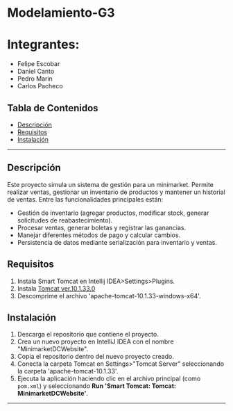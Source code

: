 # Modelamiento-G3
# Integrantes: 
- Felipe Escobar
- Daniel Canto
- Pedro Marin
- Carlos Pacheco

## Tabla de Contenidos
- [Descripción](#descripción)
- [Requisitos](#requisitos)
- [Instalación](#instalación)

---

## Descripción
Este proyecto simula un sistema de gestión para un minimarket. Permite realizar ventas, gestionar un inventario de productos y mantener un historial de ventas. Entre las funcionalidades principales están:

- Gestión de inventario (agregar productos, modificar stock, generar solicitudes de reabastecimiento).
- Procesar ventas, generar boletas y registrar las ganancias.
- Manejar diferentes métodos de pago y calcular cambios.
- Persistencia de datos mediante serialización para inventario y ventas.

## Requisitos

1. Instala Smart Tomcat en Intellij IDEA>Settings>Plugins.
2. Instala [Tomcat ver.10.1.33.0](https://cdn.discordapp.com/attachments/1124094970681364550/1314048140466454609/apache-tomcat-10.1.33-windows-x64.zip?ex=67525a32&is=675108b2&hm=d21178a6e55c5f8cad0c503e25834982b299ceefb67759b9403165c37da78fcf&)
3. Descomprime el archivo 'apache-tomcat-10.1.33-windows-x64'.

## Instalación

1. Descarga el repositorio que contiene el proyecto.
2. Crea un nuevo proyecto en IntelliJ IDEA con el nombre "MinimarketDCWebsite".
3. Copia el repositorio dentro del nuevo proyecto creado.
4. Conecta la carpeta Tomcat en Settings>"Tomcat Server" seleccionando la carpeta 'apache-tomcat-10.1.33'.
5. Ejecuta la aplicación haciendo clic en el archivo principal (como `pom.xml`) y seleccionando **Run 'Smart Tomcat: Tomcat: MinimarketDCWebsite'**.

---
